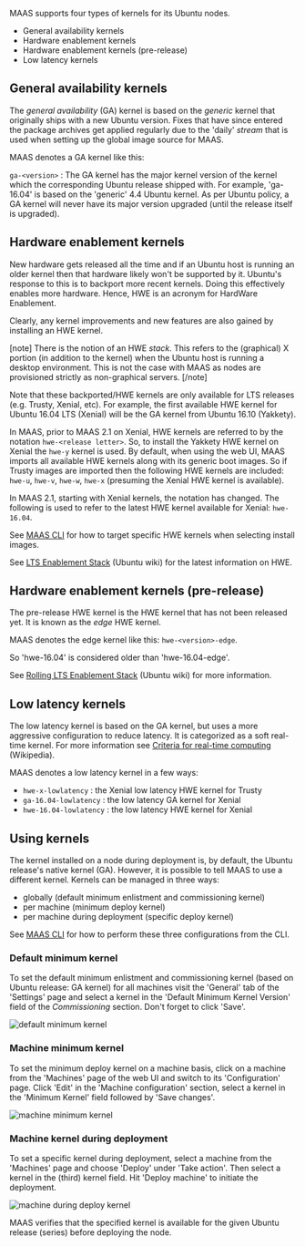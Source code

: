 <!--
Todo:
- Warning: Ubuntu codenames are used
-->
MAAS supports four types of kernels for its Ubuntu nodes.

-   General availability kernels
-   Hardware enablement kernels
-   Hardware enablement kernels (pre-release)
-   Low latency kernels

## General availability kernels

The *general availability* (GA) kernel is based on the *generic* kernel that originally ships with a new Ubuntu version. Fixes that have since entered the package archives get applied regularly due to the 'daily' *stream* that is used when setting up the global image source for MAAS.

MAAS denotes a GA kernel like this:

`ga-<version>` : The GA kernel has the major kernel version of the kernel which the corresponding Ubuntu release shipped with. For example, 'ga-16.04' is based on the 'generic' 4.4 Ubuntu kernel. As per Ubuntu policy, a GA kernel will never have its major version upgraded (until the release itself is upgraded).

## Hardware enablement kernels

New hardware gets released all the time and if an Ubuntu host is running an older kernel then that hardware likely won't be supported by it. Ubuntu's response to this is to backport more recent kernels. Doing this effectively enables more hardware. Hence, HWE is an acronym for HardWare Enablement.

Clearly, any kernel improvements and new features are also gained by installing an HWE kernel.

[note]
There is the notion of an HWE *stack*. This refers to the (graphical) X portion (in addition to the kernel) when the Ubuntu host is running a desktop environment. This is not the case with MAAS as nodes are provisioned strictly as non-graphical servers.
[/note]

Note that these backported/HWE kernels are only available for LTS releases (e.g. Trusty, Xenial, etc). For example, the first available HWE kernel for Ubuntu 16.04 LTS (Xenial) will be the GA kernel from Ubuntu 16.10 (Yakkety).

In MAAS, prior to MAAS 2.1 on Xenial, HWE kernels are referred to by the notation `hwe-<release letter>`. So, to install the Yakkety HWE kernel on Xenial the `hwe-y` kernel is used. By default, when using the web UI, MAAS imports all available HWE kernels along with its generic boot images. So if Trusty images are imported then the following HWE kernels are included: `hwe-u`, `hwe-v`, `hwe-w`, `hwe-x` (presuming the Xenial HWE kernel is available).

In MAAS 2.1, starting with Xenial kernels, the notation has changed. The following is used to refer to the latest HWE kernel available for Xenial: `hwe-16.04`.

See [MAAS CLI](manage-cli-images.md#hardware-enablement-(hwe)) for how to target specific HWE kernels when selecting install images.

See [LTS Enablement Stack](https://wiki.ubuntu.com/Kernel/LTSEnablementStack) (Ubuntu wiki) for the latest information on HWE.

## Hardware enablement kernels (pre-release)

The pre-release HWE kernel is the HWE kernel that has not been released yet. It is known as the *edge* HWE kernel.

MAAS denotes the edge kernel like this: `hwe-<version>-edge`.

So 'hwe-16.04' is considered older than 'hwe-16.04-edge'.

See [Rolling LTS Enablement Stack](https://wiki.ubuntu.com/Kernel/RollingLTSEnablementStack#hwe-16.04-edge) (Ubuntu wiki) for more information.

## Low latency kernels

The low latency kernel is based on the GA kernel, but uses a more aggressive configuration to reduce latency. It is categorized as a soft real-time kernel. For more information see [Criteria for real-time computing](https://en.wikipedia.org/wiki/Real-time_computing#Criteria_for_real-time_computing) (Wikipedia).

MAAS denotes a low latency kernel in a few ways:

-   `hwe-x-lowlatency` : the Xenial low latency HWE kernel for Trusty
-   `ga-16.04-lowlatency` : the low latency GA kernel for Xenial
-   `hwe-16.04-lowlatency` : the low latency HWE kernel for Xenial

## Using kernels

The kernel installed on a node during deployment is, by default, the Ubuntu release's native kernel (GA). However, it is possible to tell MAAS to use a different kernel. Kernels can be managed in three ways:

-   globally (default minimum enlistment and commissioning kernel)
-   per machine (minimum deploy kernel)
-   per machine during deployment (specific deploy kernel)

See [MAAS CLI](manage-cli-kernels.md#set-a-default-minimum-kernel-for-enlistment-and-commissioning) for how to perform these three configurations from the CLI.

### Default minimum kernel

To set the default minimum enlistment and commissioning kernel (based on Ubuntu release: GA kernel) for all machines visit the 'General' tab of the 'Settings' page and select a kernel in the 'Default Minimum Kernel Version' field of the *Commissioning* section. Don't forget to click 'Save'.

![default minimum kernel](../media/nodes-kernels__2.6-default-minimum-kernel.png)

### Machine minimum kernel

To set the minimum deploy kernel on a machine basis, click on a machine from the 'Machines' page of the web UI and switch to its 'Configuration' page. Click 'Edit' in the 'Machine configuration' section, select a kernel in the 'Minimum Kernel' field followed by 'Save changes'.

![machine minimum kernel](../media/nodes-kernels__2.6-machine-minimum-kernel.png)

### Machine kernel during deployment

To set a specific kernel during deployment, select a machine from the 'Machines' page and choose 'Deploy' under 'Take action'. Then select a kernel in the (third) kernel field. Hit 'Deploy machine' to initiate the deployment.

![machine during deploy kernel](../media/nodes-kernels__2.6-machine-during-deploy-kernel.png)

MAAS verifies that the specified kernel is available for the given Ubuntu release (series) before deploying the node.

<!-- LINKS -->

